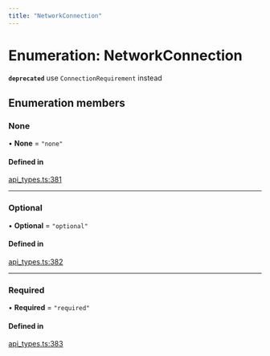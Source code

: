 ```yaml
---
title: "NetworkConnection"
---
```

# Enumeration: NetworkConnection

**`deprecated`** use `ConnectionRequirement` instead

## Enumeration members

### None

• **None** = `"none"`

#### Defined in

[api_types.ts:381](https://github.com/coda/packs-sdk/blob/main/api_types.ts#L381)

___

### Optional

• **Optional** = `"optional"`

#### Defined in

[api_types.ts:382](https://github.com/coda/packs-sdk/blob/main/api_types.ts#L382)

___

### Required

• **Required** = `"required"`

#### Defined in

[api_types.ts:383](https://github.com/coda/packs-sdk/blob/main/api_types.ts#L383)
